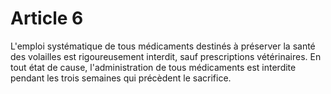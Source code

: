 # Article 6

L'emploi systématique de tous médicaments destinés à préserver la santé des volailles est rigoureusement interdit, sauf prescriptions vétérinaires. En tout état de cause, l'administration de tous médicaments est interdite pendant les trois semaines qui précèdent le sacrifice.
